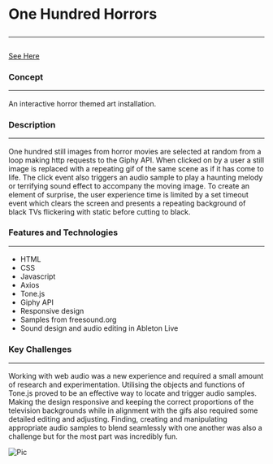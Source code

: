 # One Hundred Horrors <hr /> 
[See Here](https://tomcat-js.github.io/One-Hundred-Horrors/)

### Concept <hr /> 
 An interactive horror themed art installation.  

### Description <hr /> 
One hundred still images from horror movies are selected at random from a loop making http requests to the Giphy API. When clicked on by a user a still image is replaced with a repeating gif of the same scene as if it has come to life. The click event also triggers an audio sample to play a haunting melody or terrifying sound effect to accompany the moving image. To create an element of surprise, the user experience time is limited by a set timeout event which clears the screen and presents a repeating background of black TVs flickering with static before cutting to black.      

### Features and Technologies <hr /> 
* HTML
* CSS
* Javascript
* Axios
* Tone.js
* Giphy API
* Responsive design
* Samples from freesound.org
* Sound design and audio editing in Ableton Live

### Key Challenges <hr /> 
Working with web audio was a new experience and required a small amount of research and experimentation. Utilising the objects and functions of Tone.js proved to be an effective way to locate and trigger audio samples. Making the design responsive and keeping the correct proportions of the television backgrounds while in alignment with the gifs also required some detailed editing and adjusting. Finding, creating and manipulating appropriate audio samples to blend seamlessly with one another was also a challenge but for the most part was incredibly fun.      

![Pic](https://imgur.com/jwKXb7r.png)